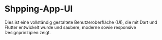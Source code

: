 # Shpping-App-UI
Dies ist eine vollständig gestaltete Benutzeroberfläche (UI), die mit Dart und Flutter entwickelt wurde und saubere, moderne sowie responsive Designprinzipien zeigt.

